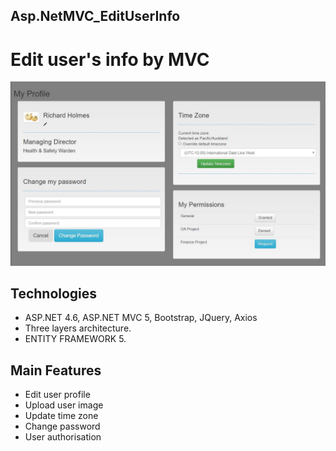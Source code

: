 Asp.NetMVC_EditUserInfo
-----------------------
Edit user's info by MVC
=======================

![](https://github.com/fishinsea2014/Asp.NetMVC_EditUserInfo/blob/master/ScreenShots/MyProfile.jpg)

Technologies
------------
- ASP.NET 4.6, ASP.NET MVC 5, Bootstrap, JQuery, Axios
- Three layers architecture.
- ENTITY FRAMEWORK 5.

Main Features
-------------
- Edit user profile
- Upload user image
- Update time zone
- Change password
- User authorisation 
